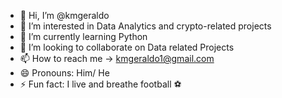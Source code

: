- 👋 Hi, I’m @kmgeraldo
- 👀 I’m interested in Data Analytics and crypto-related projects
- 🌱 I’m currently learning Python
- 💞️ I’m looking to collaborate on Data related Projects
- 📫 How to reach me -> kmgeraldo1@gmail.com
- 😄 Pronouns: Him/ He
- ⚡ Fun fact: I live and breathe football ⚽ 

<!---
kmgeraldo/kmgeraldo is a ✨ special ✨ repository because its `README.md` (this file) appears on your GitHub profile.
You can click the Preview link to take a look at your changes.
--->
